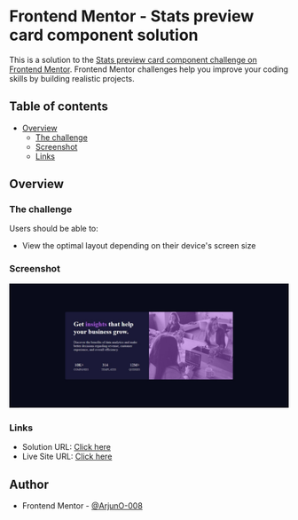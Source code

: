 # Frontend Mentor - Stats preview card component solution

This is a solution to the [Stats preview card component challenge on Frontend Mentor](https://www.frontendmentor.io/challenges/stats-preview-card-component-8JqbgoU62). Frontend Mentor challenges help you improve your coding skills by building realistic projects. 

## Table of contents

- [Overview](#overview)
  - [The challenge](#the-challenge)
  - [Screenshot](#screenshot)
  - [Links](#links)
## Overview

### The challenge

Users should be able to:

- View the optimal layout depending on their device's screen size

### Screenshot

![](./screenshot.jpg)


### Links

- Solution URL: [Click here](https://www.frontendmentor.io/solutions/stats-preview-card-component-main-frontend-mentor-MPYJrbN0py)
- Live Site URL: [Click here](https://arjuno-008.github.io/stats-preview-card-component-main-Frontend-Mentor/)



## Author

- Frontend Mentor - [@ArjunO-008](https://www.frontendmentor.io/profile/ArjunO-008)
